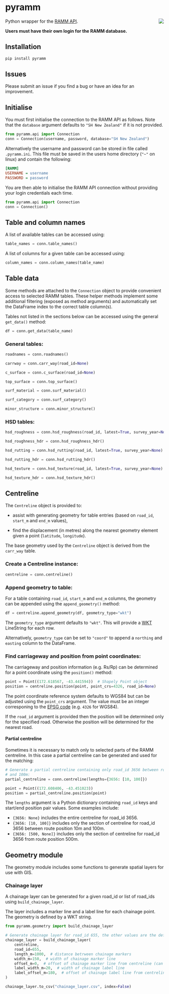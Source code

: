 # pyramm

<img align="right" src="https://github.com/captif-nz/pyramm/actions/workflows/push.yml/badge.svg">


Python wrapper for the [RAMM API](https://api.ramm.com/v1/documentation/index).

**Users must have their own login for the RAMM database.**

## Installation

```bash
pip install pyramm
```

## Issues

Please submit an issue if you find a bug or have an idea for an improvement.

## Initialise

You must first initialise the connection to the RAMM API as follows. Note that the
`database` argument defaults to `"SH New Zealand"` if it is not provided.

```python
from pyramm.api import Connection
conn = Connection(username, password, database="SH New Zealand")
```

Alternatively the username and password can be stored in file called `.pyramm.ini`. This
file must be saved in the users home directory (`"~"` on linux) and contain the following:

```ini
[RAMM]
USERNAME = username
PASSWORD = password
```

You are then able to initialise the RAMM API connection without providing your login
credentials each time.

```python
from pyramm.api import Connection
conn = Connection()
```

## Table and column names

A list of available tables can be accessed using:

```python
table_names = conn.table_names()
```

A list of columns for a given table can be accessed using:

```python
column_names = conn.column_names(table_name)
```

## Table data

Some methods are attached to the `Connection` object to provide convenient access to
selected RAMM tables. These helper methods implement some additional filtering (exposed
as method arguments) and automatically set the DataFrame index to the correct table
column(s).

Tables not listed in the sections below can be accessed using the general `get_data()`
method:

```python
df = conn.get_data(table_name)
```

### General tables:
```python
roadnames = conn.roadnames()
```
```python
carrway = conn.carr_way(road_id=None)
```
```python
c_surface = conn.c_surface(road_id=None)
```
```python
top_surface = conn.top_surface()
```
```python
surf_material = conn.surf_material()
```
```python
surf_category = conn.surf_category()
```
```python
minor_structure = conn.minor_structure()
```

### HSD tables:

```python
hsd_roughness = conn.hsd_roughness(road_id, latest=True, survey_year=None)
```
```python
hsd_roughness_hdr = conn.hsd_roughness_hdr()
```
```python
hsd_rutting = conn.hsd_rutting(road_id, latest=True, survey_year=None)
```
```python
hsd_rutting_hdr = conn.hsd_rutting_hdr()
```
```python
hsd_texture = conn.hsd_texture(road_id, latest=True, survey_year=None)
```
```python
hsd_texture_hdr = conn.hsd_texture_hdr()
```

## Centreline

The `Centreline` object is provided to:
 - assist with generating geometry for table entries (based on `road_id`, `start_m` and
`end_m` values),
 <!-- - find the nearest geometry element to give a point (`latitude`, `longitude`), -->
 - find the displacement (in metres) along the nearest geometry element given a point
(`latitude`, `longitude`).

The base geometry used by the `Centreline` object is derived from the `carr_way` table.

### Create a Centreline instance:

```python
centreline = conn.centreline()
```

### Append geometry to table:

For a table containing `road_id`, `start_m` and `end_m` columns, the geometry can be
appended using the `append_geometry()` method:

```python
df = centreline.append_geometry(df, geometry_type="wkt")
```

The `geometry_type` argument defaults to `"wkt"`. This will provide a
[WKT](https://en.wikipedia.org/wiki/Well-known_text_representation_of_geometry)
LineString for each row.

Alternatively, `geometry_type` can be set to `"coord"` to append
a `northing` and `easting` column to the DataFrame.

### Find carriageway and position from point coordinates:

The carriageway and position information (e.g. Rs/Rp) can be determined for a point coordinate
using the `position()` method:

```python
point = Point((172.618567, -43.441594))  # Shapely Point object
position = centreline.position(point, point_crs=4326, road_id=None)
```

The point coordinate reference system defaults to WGS84 but can be adjusted using the
`point_crs` argument. The value must be an integer corresponing to the
[EPSG code](https://epsg.io/) (e.g. `4326` for WGS84).

If the `road_id` argument is provided then the position will be determined only for the
specified road. Otherwise the position will be determined for the nearest road.

#### Partial centreline

Sometimes it is necessary to match only to selected parts of the RAMM centreline. In this
case a partial centreline can be generated and used for the matching:

```python
# Generate a partial centreline containing only road_id 3656 between route position 10m
# and 100m:
partial_centreline = conn.centreline(lengths={3656: [10, 100]})

point = Point((172.608406, -43.451023))
position = partial_centreline.position(point)
```

The `lengths` argument is a Python dictionary containing `road_id` keys and start/end
position pair values. Some examples include:

- `{3656: None}` includes the entire centreline for road_id 3656.
- `{3656: [10, 100]}` includes only the section of centreline for road_id 3656 between route position 10m and 100m.
- `{3656: [500, None]}` includes only the section of centreline for road_id 3656 from route position 500m.


## Geometry module

The geometry module includes some functions to generate spatial layers for use
with GIS.

### Chainage layer

A chainage layer can be generated for a given road_id or list of road_ids using 
`build_chainage_layer`.

The layer includes a marker line and a label line for each chainage point. The 
geometry is defined by a WKT string.

```python
from pyramm.geometry import build_chainage_layer

# Generate chainage layer for road_id 655, the other values are the default:
chainage_layer = build_chainage_layer(
    centreline,
    road_id=655,
    length_m=1000,  # distance betrween chainage markers
    width_m=150,  # width of chainage marker line
    offset_m=0,  # offset of chainage marker line from centreline (can be negative)
    label_width_m=20,  # width of chainage label line
    label_offset_m=180,  # offset of chainage label line from centreline
)

chainage_layer.to_csv("chainage_layer.csv", index=False)
```

